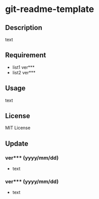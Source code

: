 # git-readme-template

## Description
text

## Requirement
* list1 ver***
* list2 ver***

## Usage
text

## License
MIT License

## Update

### ver*** (yyyy/mm/dd)
* text

### ver*** (yyyy/mm/dd)
* text
